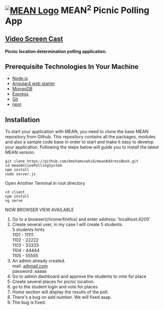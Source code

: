 # [![MEAN Logo](http://mean.io/wp-content/themes/twentysixteen-child/images/meanlogo.png)](http://mean.io/) MEAN<sup>2</sup> Picnic Polling App

## [Video Screen Cast](https://youtu.be/HfFw5cNFUCM)
#### Picnic location determination polling application.


## Prerequisite Technologies In Your Machine
* [Node.js](https://nodejs.org/en/)
* [Angular4 web starter](https://angular.io/)
* [MongoDB](https://www.mongodb.com)
* [Express](https://expressjs.com/)
* [Git](https://git-scm.com/downloads)
* [npm](https://www.npmjs.com/)

## Installation

To start your application with MEAN, you need to clone the base MEAN repository from Github. This repository contains all the packages, modules and also a sample code base in order to start and make it easy to develop your application. Following the steps below will guide you to install the latest MEAN version.

```
git clone https://github.com/bmshamsnahid/meanAddressBook.git  
cd meanOnlinePollingSystem
npm install
node server.js
```
Open Another Terminal in root directory
```
cd client
npm install
ng serve
```

NOW BROWSER VIEW AVAILABLE


01. Go to a browser(chrome/firefox) and enter address: 'localhost:4200'  
02. Create several user, in my case I will create 5 students.  
	5 students hints  
		1101 - 11111  
		1102 - 22222  
		1103 - 33333  
		1104 - 44444  
		1105 - 55555  
03. An admin already created.  
	mail: a@mail.com  
	password: aaaaa  
04. Go to admin dashboard and approve the students to vote for place  
05. Create several places for picnic location.  
06. go to the student login and vote for places  
07. Home section will display the results of the poll.  
08. There's a bug on add number. We will fixed asap.  
09. The bug is fixed.    